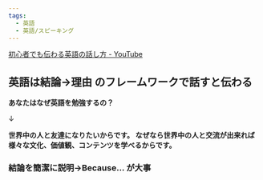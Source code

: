 ```yaml
---
tags:
  - 英語
  - 英語/スピーキング
---
```

[初心者でも伝わる英語の話し方 - YouTube](https://www.youtube.com/watch?v=lCx7IDwr6jI)

## 英語は結論→理由 のフレームワークで話すと伝わる 

**あなたはなぜ英語を勉強するの？**

↓

**世界中の人と友達になりたいからです。 なぜなら世界中の人と交流が出来れば様々な文化、価値観、コンテンツを学べるからです。**

### 結論を簡潔に説明→Because... が大事
